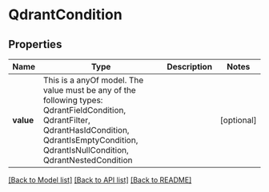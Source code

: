 # QdrantCondition



## Properties
Name | Type | Description | Notes
------------ | ------------- | ------------- | -------------
**value** | This is a anyOf model. The value must be any of the following types: QdrantFieldCondition, QdrantFilter, QdrantHasIdCondition, QdrantIsEmptyCondition, QdrantIsNullCondition, QdrantNestedCondition |  | [optional] 





[[Back to Model list]](../README.md#models) [[Back to API list]](../README.md#api-endpoints) [[Back to README]](../README.md)


